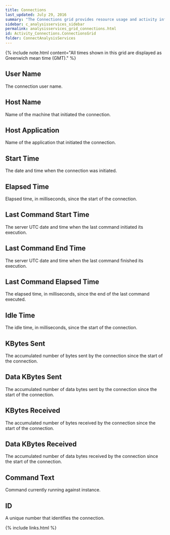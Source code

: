 ```yaml
---
title: Connections
last_updated: July 29, 2016
summary: "The Connections grid provides resource usage and activity information for current connections on the server."
sidebar: c_analysisservices_sidebar
permalink: analysisservices_grid_connections.html
id: Activity_Connections.ConnectionsGrid
folder: ConnectAnalysisServices
---
```


{% include note.html content="All times shown in this grid are displayed as Greenwich mean time (GMT)." %}



## User Name

The connection user name.

## Host Name

Name of the machine that initiated the connection.

## Host Application

Name of the application that initiated the connection.

## Start Time

The date and time when the connection was initiated.

## Elapsed Time

Elapsed time, in milliseconds, since the start of the connection.

## Last Command Start Time

The server UTC date and time when the last command initiated its execution.

## Last Command End Time

The server UTC date and time when the last command finished its execution.

## Last Command Elapsed Time

The elapsed time, in milliseconds, since the end of the last command executed.

## Idle Time

The idle time, in milliseconds, since the start of the connection.

## KBytes Sent

The accumulated number of bytes sent by the connection since the start of the connection.

## Data KBytes Sent

The accumulated number of data bytes sent by the connection since the start of the connection.

## KBytes Received

The accumulated number of bytes received by the connection since the start of the connection.

## Data KBytes Received

The accumulated number of data bytes received by the connection since the start of the connection.

## Command Text

Command currently running against instance.

## ID

A unique number that identifies the connection.




{% include links.html %}
